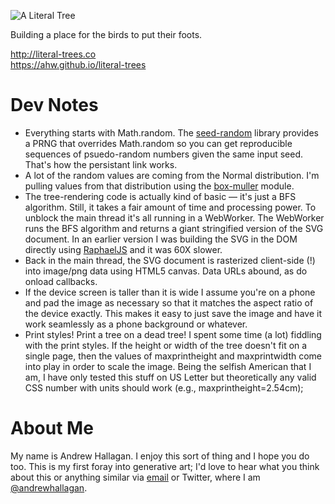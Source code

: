 ![A Literal Tree](https://s3.amazonaws.com/pd93f014/tree-iq6iwj7748d8hf6a-2000.png?v=1)

Building a place for the birds to put their foots.

http://literal-trees.co<br/>
https://ahw.github.io/literal-trees

# Dev Notes
* Everything starts with Math.random. The
  [seed-random](https://www.npmjs.com/package/seed-random "seed-random")
  library provides a PRNG that overrides Math.random so you can get
  reproducible sequences of psuedo-random numbers given the same input seed.
  That's how the persistant link works.
* A lot of the random values are coming from the Normal distribution. I'm
  pulling values from that distribution using the
  [box-muller](https://www.npmjs.com/package/box-muller "box-muller")
  module.
* The tree-rendering code is actually kind of basic — it's just a BFS
  algorithm. Still, it takes a fair amount of time and processing power. To
  unblock the main thread it's all running in a WebWorker. The WebWorker
  runs the BFS algorithm and returns a giant stringified version of the SVG
  document. In an earlier version I was building the SVG in the DOM directly
  using [RaphaelJS](http://raphaeljs.com/ "RaphaelJS") and it was 60X
  slower.
* Back in the main thread, the SVG document is rasterized client-side (!)
  into image/png data using HTML5 canvas. Data URLs abound, as do onload
  callbacks.
* If the device screen is taller than it is wide I assume you're on a phone
  and pad the image as necessary so that it matches the aspect ratio of the
  device exactly. This makes it easy to just save the image and have it work
  seamlessly as a phone background or whatever.
* Print styles! Print a tree on a dead tree! I spent some time (a lot)
  fiddling with the print styles. If the height or width of the tree doesn't
  fit on a single page, then the values of maxprintheight and maxprintwidth
  come into play in order to scale the image. Being the selfish American
  that I am, I have only tested this stuff on US Letter but theoretically
  any valid CSS number with units should work (e.g., maxprintheight=2.54cm);

# About Me
My name is Andrew Hallagan. I enjoy this sort of thing and I hope you do
too. This is my first foray into generative art; I'd love to hear what you
think about this or anything similar via
[email](mailto:andrewhallagan@outlook.com "andrewhallagan@outlook.com") or
Twitter, where I am 
[@andrewhallagan](https://twitter.com/andrewhallagan "@andrewhallagan").

